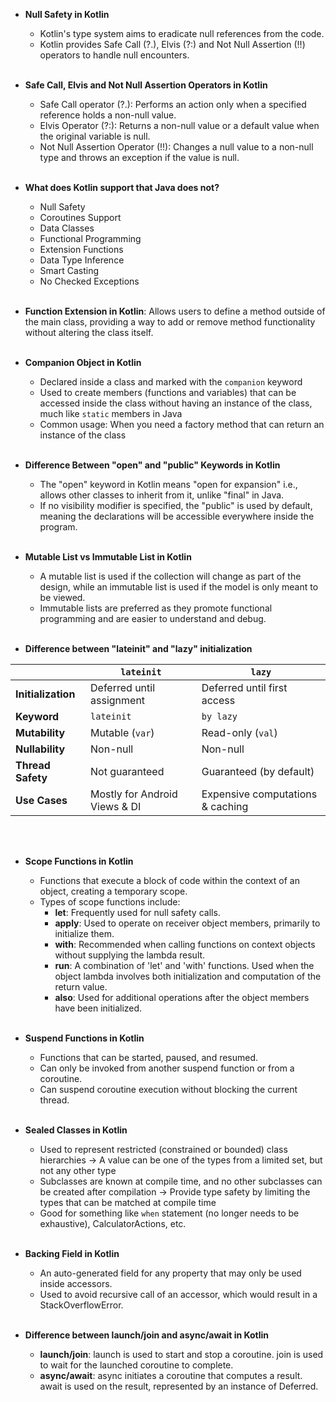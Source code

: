 - **Null Safety in Kotlin**
  - Kotlin's type system aims to eradicate null references from the code.
  - Kotlin provides Safe Call (?.), Elvis (?:) and Not Null Assertion (!!) operators to handle null encounters.
<br></br>

- **Safe Call, Elvis and Not Null Assertion Operators in Kotlin**
  - Safe Call operator (?.): Performs an action only when a specified reference holds a non-null value.
  - Elvis Operator (?:): Returns a non-null value or a default value when the original variable is null.
  - Not Null Assertion Operator (!!): Changes a null value to a non-null type and throws an exception if the value is null.
<br></br>

- **What does Kotlin support that Java does not?**
  - Null Safety
  - Coroutines Support
  - Data Classes
  - Functional Programming
  - Extension Functions
  - Data Type Inference
  - Smart Casting
  - No Checked Exceptions
<br></br>

- **Function Extension in Kotlin**: Allows users to define a method outside of the main class, providing a way to add or remove method functionality without altering the class itself.
<br></br>

- **Companion Object in Kotlin**
  - Declared inside a class and marked with the `companion` keyword
  - Used to create members (functions and variables) that can be accessed inside the class without having an instance of the class, much like `static` members in Java
  - Common usage: When you need a factory method that can return an instance of the class
<br></br>

- **Difference Between "open" and "public" Keywords in Kotlin**
  - The "open" keyword in Kotlin means "open for expansion" i.e., allows other classes to inherit from it, unlike "final" in Java.
  - If no visibility modifier is specified, the "public" is used by default, meaning the declarations will be accessible everywhere inside the program.
<br></br>

- **Mutable List vs Immutable List in Kotlin**
  - A mutable list is used if the collection will change as part of the design, while an immutable list is used if the model is only meant to be viewed.
  - Immutable lists are preferred as they promote functional programming and are easier to understand and debug.
<br></br>

- **Difference between "lateinit" and "lazy" initialization**

|                     | `lateinit`                    | `lazy`                         |
|---------------------|-------------------------------|--------------------------------|
| **Initialization**  | Deferred until assignment     | Deferred until first access    |
| **Keyword**         | `lateinit`                    | `by lazy`                      |
| **Mutability**      | Mutable (`var`)               | Read-only (`val`)              |
| **Nullability**     | Non-null                      | Non-null                       |
| **Thread Safety**   | Not guaranteed                | Guaranteed (by default)        |
| **Use Cases**       | Mostly for Android Views & DI | Expensive computations & caching |

<br></br>

- **Scope Functions in Kotlin**
    - Functions that execute a block of code within the context of an object, creating a temporary scope.
    - Types of scope functions include:
        - **let**: Frequently used for null safety calls.
        - **apply**: Used to operate on receiver object members, primarily to initialize them.
        - **with**: Recommended when calling functions on context objects without supplying the lambda result.
        - **run**: A combination of 'let' and 'with' functions. Used when the object lambda involves both initialization and computation of the return value.
        - **also**: Used for additional operations after the object members have been initialized.
<br></br>

- **Suspend Functions in Kotlin**
    - Functions that can be started, paused, and resumed.
    - Can only be invoked from another suspend function or from a coroutine.
    - Can suspend coroutine execution without blocking the current thread.
<br></br>

- **Sealed Classes in Kotlin**
    - Used to represent restricted (constrained or bounded) class hierarchies &rarr; A value can be one of the types from a limited set, but not any other type
    - Subclasses are known at compile time, and no other subclasses can be created after compilation &rarr; Provide type safety by limiting the types that can be matched at compile time
    - Good for something like `when` statement (no longer needs to be exhaustive), CalculatorActions, etc.
<br></br>

- **Backing Field in Kotlin**
    - An auto-generated field for any property that may only be used inside accessors.
    - Used to avoid recursive call of an accessor, which would result in a StackOverflowError.
<br></br>

- **Difference between launch/join and async/await in Kotlin**
    - **launch/join**: launch is used to start and stop a coroutine. join is used to wait for the launched coroutine to complete.
    - **async/await**: async initiates a coroutine that computes a result. await is used on the result, represented by an instance of Deferred.
<br></br>
